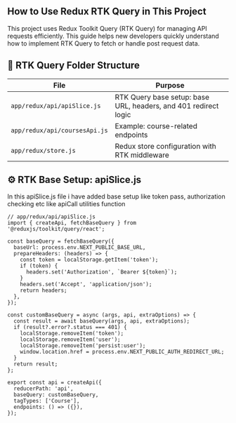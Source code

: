 ## How to Use Redux RTK Query in This Project
This project uses Redux Toolkit Query (RTK Query) for managing API requests efficiently.
This guide helps new developers quickly understand how to implement RTK Query to fetch or handle post request data.



## 📁 RTK Query Folder Structure
| File                          | Purpose                                                         |
| ----------------------------- | --------------------------------------------------------------- |
| `app/redux/api/apiSlice.js`   | RTK Query base setup: base URL, headers, and 401 redirect logic |
| `app/redux/api/coursesApi.js` | Example: course-related endpoints                               |
| `app/redux/store.js`          | Redux store configuration with RTK middleware                   |

## ⚙️ RTK Base Setup: apiSlice.js
In this apiSlice.js file i have added base setup like token pass, authorization checking etc like apiCall utilities function 
```
// app/redux/api/apiSlice.js
import { createApi, fetchBaseQuery } from '@reduxjs/toolkit/query/react';

const baseQuery = fetchBaseQuery({
  baseUrl: process.env.NEXT_PUBLIC_BASE_URL,
  prepareHeaders: (headers) => {
    const token = localStorage.getItem('token');
    if (token) {
      headers.set('Authorization', `Bearer ${token}`);
    }
    headers.set('Accept', 'application/json');
    return headers;
  },
});

const customBaseQuery = async (args, api, extraOptions) => {
  const result = await baseQuery(args, api, extraOptions);
  if (result?.error?.status === 401) {
    localStorage.removeItem('token');
    localStorage.removeItem('user');
    localStorage.removeItem('persist:user');
    window.location.href = process.env.NEXT_PUBLIC_AUTH_REDIRECT_URL;
  }
  return result;
};

export const api = createApi({
  reducerPath: 'api',
  baseQuery: customBaseQuery,
  tagTypes: ['Course'],
  endpoints: () => ({}),
});
